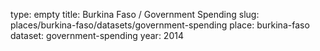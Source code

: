 type: empty
title: Burkina Faso / Government Spending
slug: places/burkina-faso/datasets/government-spending
place: burkina-faso
dataset: government-spending
year: 2014
